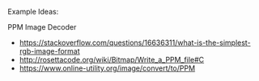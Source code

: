 Example Ideas:

PPM Image Decoder

* https://stackoverflow.com/questions/16636311/what-is-the-simplest-rgb-image-format
* http://rosettacode.org/wiki/Bitmap/Write_a_PPM_file#C
* https://www.online-utility.org/image/convert/to/PPM
